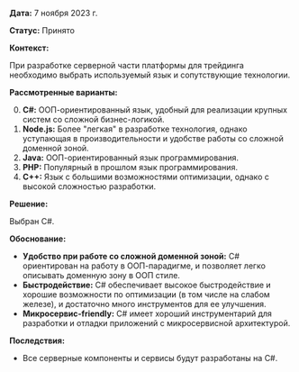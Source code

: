 **Дата:** 7 ноября 2023 г.

**Статус:** Принято

**Контекст:**

При разработке серверной части платформы для трейдинга необходимо выбрать используемый язык и сопутствующие технологии.

**Рассмотренные варианты:**

0. **C#:** ООП-ориентированный язык, удобный для реализации крупных систем со сложной бизнес-логикой.
1. **Node.js:** Более "легкая" в разработке технология, однако уступающая в производительности и удобстве работы со сложной доменной зоной.
2. **Java:** ООП-ориентированный язык программирования.
3. **PHP:** Популярный в прошлом язык программирования.
4. **С++:** Язык с большими возможностями оптимизации, однако с высокой сложностью разработки.

**Решение:**

Выбран C#.

**Обоснование:**

- **Удобство при работе со сложной доменной зоной:** C# ориентирован на работу в ООП-парадигме, и позволяет легко описывать доменную зону в ООП стиле.
- **Быстродействие:** C# обеспечивает высокое быстродействие и хорошие возможности по оптимизации (в том числе на слабом железе), и достаточно много инструментов для ее улучшения.
- **Микросервис-friendly:** C# имеет хороший инструментарий для разработки и отладки приложений с микросервисной архитектурой.

**Последствия:**

- Все серверные компоненты и сервисы будут разработаны на C#.